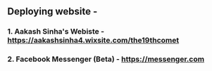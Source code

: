 ## Deploying website - 

### 1. Aakash Sinha's Webiste - https://aakashsinha4.wixsite.com/the19thcomet
### 2. Facebook Messenger (Beta) - https://messenger.com
